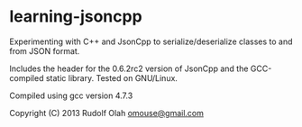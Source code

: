learning-jsoncpp
================

Experimenting with C++ and JsonCpp to serialize/deserialize classes to
and from JSON format.

Includes the header for the 0.6.2rc2 version of JsonCpp and the
GCC-compiled static library. Tested on GNU/Linux.

Compiled using gcc version 4.7.3

Copyright (C) 2013 Rudolf Olah <omouse@gmail.com>

